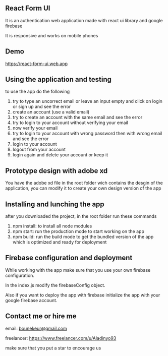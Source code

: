 ## React Form UI
 It is an authentication web application made with react ui library and google firebase
 
 It is responsive and works on mobile phones

## Demo
https://react-form-ui.web.app

## Using the application and testing
to use the app do the following

1. try to type an uncorrect email or leave an input empty and click on login or sign up and see the error
2. create an account (use a valid email)
3. try to create an account with the same email and see the error
4. try to login to your account without verifying your email
5. now verify your email
6. try to login to your account with wrong password then with wrong email and see the error
7. login to your account
8. logout from your account
9. login again and delete your account or keep it

## Prototype design with adobe xd
You have the adobe xd file in the root folder wich contains the desgin of the application, you can modify it to create your own design version of the app

## Installing and lunching the app
after you downloaded the project, in the root folder run these commands
1. npm install: to install all node modules
2. npm start: run the production mode to start working on the app
3. npm build: run the build mode to get the bundled version of the app which is optimized and ready for deployment

## Firebase configuration and deployment
While working with the app make sure that you use your own firebase configuration.

In the index.js modify the firebaseConfig object.

Also if you want to deploy the app with firebase initialize the app with your google firebase account.

## Contact me or hire me
email: bounekeur@gmail.com

freelancer: https://www.freelancer.com/u/Aladinyo93

make sure that you put a star to encourage us
